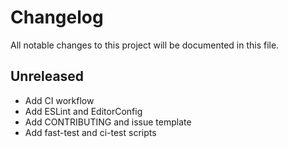 # Changelog

All notable changes to this project will be documented in this file.

## Unreleased

- Add CI workflow
- Add ESLint and EditorConfig
- Add CONTRIBUTING and issue template
- Add fast-test and ci-test scripts
